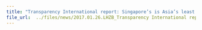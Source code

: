 ```yaml
---
title: "Transparency International report: Singapore’s is Asia’s least corrupt country"
file_url:  ../files/news/2017.01.26.LHZB_Transparency International report Singapore is Asia's least corrupt country.pdf
---
```

